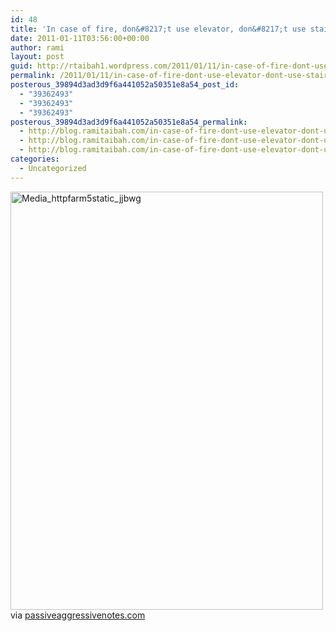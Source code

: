 ```yaml
---
id: 48
title: 'In case of fire, don&#8217;t use elevator, don&#8217;t use stairs. You&#8217;re on the ground floor, silly!'
date: 2011-01-11T03:56:00+00:00
author: rami
layout: post
guid: http://rtaibah1.wordpress.com/2011/01/11/in-case-of-fire-dont-use-elevator-dont-use-stairs-youre-on-the-ground-floor-silly
permalink: /2011/01/11/in-case-of-fire-dont-use-elevator-dont-use-stairs-youre-on-the-ground-floor-silly/
posterous_39894d3ad3d9f6a441052a50351e8a54_post_id:
  - "39362493"
  - "39362493"
  - "39362493"
posterous_39894d3ad3d9f6a441052a50351e8a54_permalink:
  - http://blog.ramitaibah.com/in-case-of-fire-dont-use-elevator-dont-use-st
  - http://blog.ramitaibah.com/in-case-of-fire-dont-use-elevator-dont-use-st
  - http://blog.ramitaibah.com/in-case-of-fire-dont-use-elevator-dont-use-st
categories:
  - Uncategorized
---
```

<div class="posterous_bookmarklet_entry">
  <div class='p_embed p_image_embed'>
    <a href="http://139.59.20.41/wp-content/uploads/2011/12/media_httpfarm5static_jjbwg-scaled1000.jpg"><img alt="Media_httpfarm5static_jjbwg" height="669" src="http://139.59.20.41/wp-content/uploads/2011/12/media_httpfarm5static_jjbwg-scaled1000.jpg?w=224" width="500" /></a>
  </div>
  
  <div class="posterous_quote_citation">
    via <a href="http://www.passiveaggressivenotes.com/2011/01/10/fanning-the-first-floor-flamers/">passiveaggressivenotes.com</a>
  </div></p>
</div>